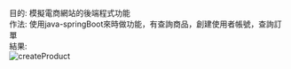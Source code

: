 目的: 模擬電商網站的後端程式功能  
作法: 使用java-springBoot來時做功能，有查詢商品，創建使用者帳號，查詢訂單  
結果:   
![createProduct](https://github.com/user-attachments/assets/931bd754-a68e-4c4b-a6c8-39125d2241a7)  
